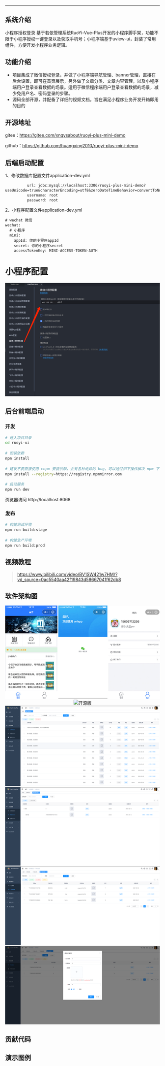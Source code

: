 
- - -

## 系统介绍
小程序授权登录
基于若依管理系统RuoYi-Vue-Plus开发的小程序脚手架，功能不限于小程序授权一键登录以及获取手机号；小程序端基于uview-ui，封装了常用组件，方便开发小程序业务逻辑。

## 功能介绍
* 项目集成了微信授权登录，并做了小程序端导航管理、banner管理，直接在后台设置，即可在首页展示，另外做了文章分类、文章内容管理，以及小程序端用户登录查看数据的场景。适用于微信程序端用户登录查看数据的场景，减少免用户名、密码登录的步骤。
* 源码全部开源，并配备了详细的视频文档，旨在满足小程序业务开发开箱即用的目的

## 开源地址
gitee：https://gitee.com/xnqysabout/ruoyi-plus-mini-demo

github：https://github.com/huangxing2010/ruoyi-plus-mini-demo

## 后端启动配置
1、修改数据库配置文件application-dev.yml
```agsl
          url: jdbc:mysql://localhost:3306/ruoyi-plus-mini-demo?useUnicode=true&characterEncoding=utf8&zeroDateTimeBehavior=convertToNull&useSSL=true&serverTimezone=GMT%2B8&autoReconnect=true&rewriteBatchedStatements=true
          username: root
          password: root
```
2、小程序配置文件application-dev.yml
```agsl
# wechat 微信
wechat:
  # 小程序
  mini:
    appId: 你的小程序appId
    secret: 你的小程序secret
    accessTokenKey: MINI-ACCESS-TOKEN-AUTH
```

# 小程序配置
<p align="center">
<img alt="开源版" src="https://github.com/huangxing2010/ruoyi-plus-mini-demo/blob/main/script/demo/web01.png?raw=true">
</p>

## 后台前端启动
### 开发

```bash
# 进入项目目录
cd ruoyi-ui

# 安装依赖
npm install

# 建议不要直接使用 cnpm 安装依赖，会有各种诡异的 bug。可以通过如下操作解决 npm 下载速度慢的问题
npm install --registry=https://registry.npmmirror.com

# 启动服务
npm run dev
```

浏览器访问 http://localhost:8068

### 发布

```bash
# 构建测试环境
npm run build:stage

# 构建生产环境
npm run build:prod
```

## 视频教程
> https://www.bilibili.com/video/BV1SW421w7HM/?vd_source=0ac5540aa42f19843d58667041f62db8

## 软件架构图

<p align="center">
	  <img alt="开源版" src="https://github.com/huangxing2010/ruoyi-plus-mini-demo/blob/main/script/demo/demo01.jpg?raw=true">
	  <img alt="开源版" src="https://github.com/huangxing2010/ruoyi-plus-mini-demo/blob/main/script/demo/hd01.png?raw=true">
	  <img alt="开源版" src="https://github.com/huangxing2010/ruoyi-plus-mini-demo/blob/main/script/demo/hd02.png?raw=true">
	  <img alt="开源版" src="https://github.com/huangxing2010/ruoyi-plus-mini-demo/blob/main/script/demo/hd03.png?raw=true">
	  <img alt="开源版" src="https://github.com/huangxing2010/ruoyi-plus-mini-demo/blob/main/script/demo/hd04.png?raw=true">
	  <img alt="开源版" src="https://github.com/huangxing2010/ruoyi-plus-mini-demo/blob/main/script/demo/hd05.png?raw=true">
</p>

## 贡献代码




## 演示图例

